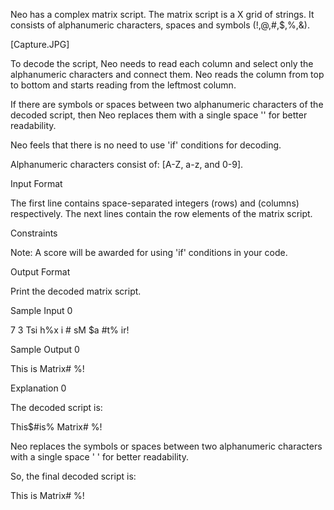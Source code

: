 Neo has a complex matrix script. The matrix script is a X grid of strings. It consists of alphanumeric characters, spaces and symbols (!,@,#,$,%,&).

[Capture.JPG]

To decode the script, Neo needs to read each column and select only the alphanumeric characters and connect them. Neo reads the column from top to bottom and starts reading from the leftmost column.

If there are symbols or spaces between two alphanumeric characters of the decoded script, then Neo replaces them with a single space '' for better readability.

Neo feels that there is no need to use 'if' conditions for decoding.

Alphanumeric characters consist of: [A-Z, a-z, and 0-9].

Input Format

The first line contains space-separated integers (rows) and (columns) respectively.
The next lines contain the row elements of the matrix script.

Constraints

Note: A score will be awarded for using 'if' conditions in your code.

Output Format

Print the decoded matrix script.

Sample Input 0

7 3
Tsi
h%x
i #
sM 
$a 
#t%
ir!

Sample Output 0

This is Matrix#  %!

Explanation 0

The decoded script is:

This$#is% Matrix#  %!

Neo replaces the symbols or spaces between two alphanumeric characters with a single space   ' ' for better readability.

So, the final decoded script is:

This is Matrix#  %!
